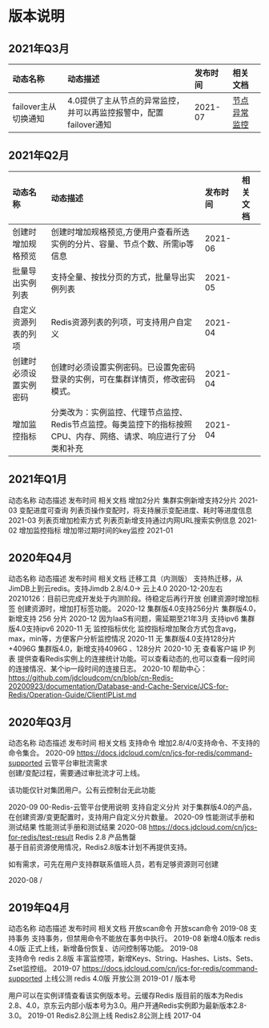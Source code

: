 # 版本说明


## 2021年Q3月

| 动态名称 | 动态描述  | 发布时间	  | 相关文档   |
|   :---  |  :---   |  :---  |:---  |
|   failover主从切换通知	|   4.0提供了主从节点的异常监控，并可以再监控报警中，配置failover通知	|   2021-07	|  [节点异常监控](../Operation-Guide/Monitoring/Node-Notice.md)  |   


## 2021年Q2月

| 动态名称 | 动态描述  | 发布时间	  | 相关文档   |
|   :---  |  :---   |  :---  |:---  |
|   创建时增加规格预览	|   创建时增加规格预览,方便用户查看所选实例的分片、容量、节点个数、所需ip等信息	|   2021-06	|   |   
|   批量导出实例列表	|   支持全量、按找分页的方式，批量导出实例列表|   	2021-05	|   |   
|   自定义资源列表的列项	|   Redis资源列表的列项，可支持用户自定义	|   2021-04	|    |   
|   创建时必须设置实例密码	|   创建时必须设置实例密码。已设置免密码登录的实例，可在集群详情页，修改密码模式。|   	2021-04	|   |   
|   增加监控指标	|   分类改为：实例监控、代理节点监控、Redis节点监控。每类监控下的指标按照CPU、内存、网络、请求、响应进行了分类和补充	|   2021-04	|   |   

## 2021年Q1月

动态名称	动态描述	发布时间	相关文档
增加2分片	集群实例新增支持2分片	2021-03	
变配进度可查询	列表页操作变配时，将支持展示变配进度、耗时等进度信息	2021-03	
列表页增加检索方式	列表页新增支持通过内网URL搜索实例信息	2021-02	
增加监控指标	增加带过期时间的key监控	2021-01	



## 2020年Q4月

动态名称	动态描述	发布时间	相关文档
迁移工具（内测版）	支持热迁移，从JimDB上到云redis。支持Jimdb 2.8/4.0→ 云上4.0	2020-12-20左右	20210126：目前已完成开发处于内测阶段。待稳定后再行开放
创建资源时增加标签	创建资源时，增加打标签功能。	2020-12	
集群版4.0支持256分片	集群版4.0，新增支持 256 分片	2020-12	因为IaaS有问题，需延期至21年3月
支持ipv6	集群版4.0支持ipv6	2020-11	无
 监控指标优化	监控指标增加聚合方式包含avg，max，min等，方便客户分析监控情况	2020-11	无
集群版4.0支持128分片+4096G	集群版4.0，新增支持4096G 、128分片	2020-10	无
查看客户端 IP 列表	  提供查看Redis实例上的连接统计功能。可以查看动态的,也可以查看一段时间的连接情况、某个ip一段时间的连接日志。     2020-10	   帮助中心：https://github.com/jdcloudcom/cn/blob/cn-Redis-20200923/documentation/Database-and-Cache-Service/JCS-for-Redis/Operation-Guide/ClientIPList.md


## 2020年Q3月

动态名称	动态描述	发布时间	相关文档
支持命令	增加2.8/4/0支持命令、不支持的命令集合。	2020-09	https://docs.jdcloud.com/cn/jcs-for-redis/command-supported
云管平台审批流需求	
创建/变配过程，需要通过审批流才可上线。

该功能仅针对集团用户。公有云控制台无此功能

2020-09	00-Redis-云管平台使用说明
支持自定义分片	对于集群版4.0的产品，在创建资源/变更配置时，支持用户自定义分片数量。	2020-09	
性能测试手册和测试结果	性能测试手册和测试结果	2020-08	https://docs.jdcloud.com/cn/jcs-for-redis/test-result
Redis 2.8 产品售罄	
基于目前资源使用情况，Redis2.8版本计划不再提供支持。

如有需求，可先在用户支持群联系值班人员，若有足够资源则可创建

2020-08	/


## 2019年Q4月

动态名称	动态描述	发布时间	相关文档
开放scan命令	开放scan命令	2019-08	
支持事务	支持事务，但禁用命令不能放在事务中执行。	2019-08	
新增4.0版本	
redis 4.0版 正式上线，新增备份恢复、访问控制等功能。  2019-08	
支持命令	redis 2.8版 丰富监控项，新增Keys、String、Hashes、Lists、Sets、Zset监控组。	2019-07	 https://docs.jdcloud.com/cn/jcs-for-redis/command-supported
上线公测	redis 4.0版 开放公测	2019-01	/
版本号

用户可以在实例详情查看该实例版本号。云缓存Redis 版目前的版本为Redis 2.8、4.0，京东云内部小版本号为3.0。用户开通Redis实例即为最新版本2.8-3.0。	2019-01	
Redis2.8公测上线	Redis2.8公测上线	2017-04	


